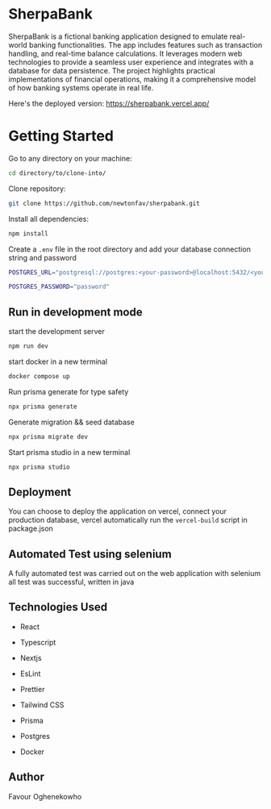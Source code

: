 # SherpaBank

SherpaBank is a fictional banking application designed to emulate real-world banking functionalities. The app includes features such as transaction handling, and real-time balance calculations. It leverages modern web technologies to provide a seamless user experience and integrates with a database for data persistence. The project highlights practical implementations of financial operations, making it a comprehensive model of how banking systems operate in real life.

Here's the deployed version: https://sherpabank.vercel.app/

# Getting Started

Go to any directory on your machine:

```bash
cd directory/to/clone-into/
```

Clone repository:

```bash
git clone https://github.com/newtonfav/sherpabank.git
```

Install all dependencies:

```bash
npm install
```

Create a `.env` file in the root directory and add your database connection string and password

```bash
POSTGRES_URL="postgresql://postgres:<your-password>@localhost:5432/<your-database>"

POSTGRES_PASSWORD="password"
```

## Run in development mode

start the development server

```bash
npm run dev
```

start docker in a new terminal

```bash
docker compose up
```

Run prisma generate for type safety

```bash
npx prisma generate
```

Generate migration && seed database

```bash
npx prisma migrate dev
```

Start prisma studio in a new terminal

```bash
npx prisma studio
```

## Deployment

You can choose to deploy the application on vercel, connect your production database, vercel automatically run the `vercel-build` script in package.json

## Automated Test using selenium

A fully automated test was carried out on the web application with selenium all test was successful, written in java

## Technologies Used

- React
- Typescript

- Nextjs
- EsLint
- Prettier
- Tailwind CSS
- Prisma
- Postgres
- Docker

## Author

Favour Oghenekowho

